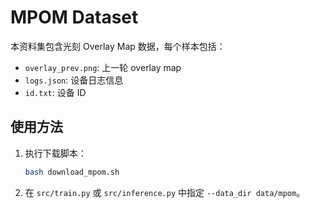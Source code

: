 # MPOM Dataset

本资料集包含光刻 Overlay Map 数据，每个样本包括：
- `overlay_prev.png`: 上一轮 overlay map
- `logs.json`: 设备日志信息
- `id.txt`: 设备 ID

## 使用方法
1. 执行下载脚本：
   ```bash
   bash download_mpom.sh
   ```
2. 在 `src/train.py` 或 `src/inference.py` 中指定 `--data_dir data/mpom`。
